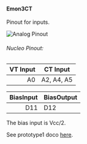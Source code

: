 #### Emon3CT

Pinout for inputs.

![Analog Pinout](../images/emon3ct_pins.jpg)

###### Nucleo Pinout:  

|  VT Input |  CT Input |
|--:|---|
|A0|A2, A4, A5|

| BiasInput |  BiasOutput |
|--:|---|
|D11|D12|

The bias input is Vcc/2.

See prototype1 doco [here](../docs/prototype1.md).  

